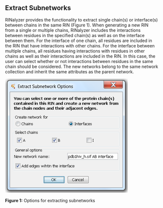 Extract Subnetworks
-------------------

RINalyzer provides the functionality to extract single chain(s) or interface(s) between chains in the same RIN (Figure 1). When generating a new RIN from a single or multiple chains, RINalyzer includes the interactions between residues in the specified chain(s) as well as on the interface between them. For the interface of one chain, all residues are included in the RIN that have interactions with other chains. For the interface between multiple chains, all residues having interactions with residues in other chains as well as their interactions are included in the RIN. In this case, the user can select whether or not interactions between residues in the same chain should be considered. The new networks belong to the same network collection and inherit the same attributes as the parent network.

![Figure 1](images/extract_subnetwork_options.png)

**Figure 1:** Options for extracting subnetworks
